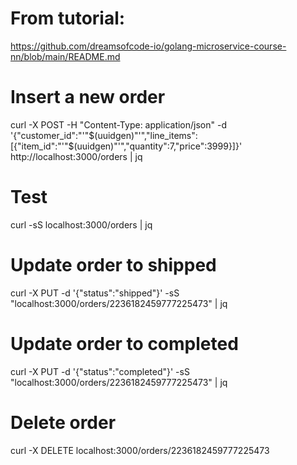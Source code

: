 # From tutorial: 
https://github.com/dreamsofcode-io/golang-microservice-course-nn/blob/main/README.md

# Insert a new order
curl -X POST -H "Content-Type: application/json" -d '{"customer_id":"'"$(uuidgen)"'","line_items":[{"item_id":"'"$(uuidgen)"'","quantity":7,"price":3999}]}' http://localhost:3000/orders | jq

# Test
curl -sS localhost:3000/orders | jq

# Update order to shipped
curl -X PUT -d '{"status":"shipped"}' -sS "localhost:3000/orders/2236182459777225473" | jq


# Update order to completed
curl -X PUT -d '{"status":"completed"}' -sS "localhost:3000/orders/2236182459777225473" | jq


# Delete order
curl -X DELETE localhost:3000/orders/2236182459777225473